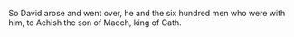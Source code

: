 So David arose and went over, he and the six hundred men who were with him, to Achish the son of Maoch, king of Gath.
